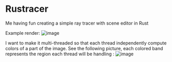# Rustracer
Me having fun creating a simple ray tracer with scene editor in Rust


Example render:
![image](https://user-images.githubusercontent.com/20617764/215458007-cb7a30f8-ed80-4f06-8ad6-bd784f7d6e6c.png)

I want to make it multi-threaded so that each thread independently compute colors of a part of the image. See the following picture, each colored band represents the region each thread will be handling :
![image](https://user-images.githubusercontent.com/20617764/214866647-8f1338f5-3318-4214-853f-2b4f1dbfcf66.png)
